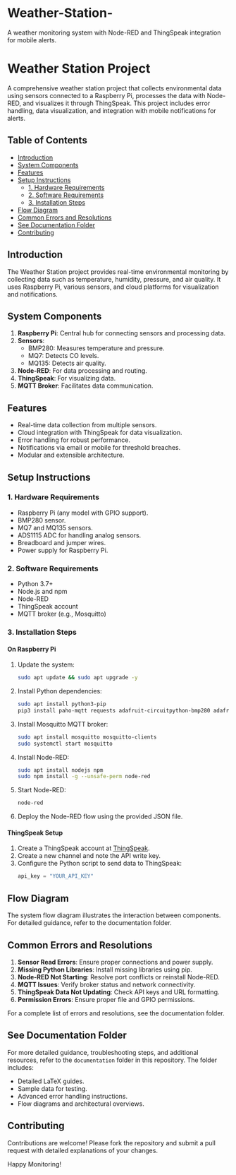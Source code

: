 # Weather-Station-
A weather monitoring system with Node-RED and ThingSpeak integration for mobile alerts.

# Weather Station Project

A comprehensive weather station project that collects environmental data using sensors connected to a Raspberry Pi, processes the data with Node-RED, and visualizes it through ThingSpeak. This project includes error handling, data visualization, and integration with mobile notifications for alerts.

## Table of Contents

- [Introduction](#introduction)
- [System Components](#system-components)
- [Features](#features)
- [Setup Instructions](#setup-instructions)
  - [1. Hardware Requirements](#1-hardware-requirements)
  - [2. Software Requirements](#2-software-requirements)
  - [3. Installation Steps](#3-installation-steps)
- [Flow Diagram](#flow-diagram)
- [Common Errors and Resolutions](#common-errors-and-resolutions)
- [See Documentation Folder](#see-documentation-folder)
- [Contributing](#contributing)

## Introduction

The Weather Station project provides real-time environmental monitoring by collecting data such as temperature, humidity, pressure, and air quality. It uses Raspberry Pi, various sensors, and cloud platforms for visualization and notifications.

## System Components

1. **Raspberry Pi**: Central hub for connecting sensors and processing data.
2. **Sensors**:
   - BMP280: Measures temperature and pressure.
   - MQ7: Detects CO levels.
   - MQ135: Detects air quality.
3. **Node-RED**: For data processing and routing.
4. **ThingSpeak**: For visualizing data.
5. **MQTT Broker**: Facilitates data communication.

## Features

- Real-time data collection from multiple sensors.
- Cloud integration with ThingSpeak for data visualization.
- Error handling for robust performance.
- Notifications via email or mobile for threshold breaches.
- Modular and extensible architecture.

## Setup Instructions

### 1. Hardware Requirements

- Raspberry Pi (any model with GPIO support).
- BMP280 sensor.
- MQ7 and MQ135 sensors.
- ADS1115 ADC for handling analog sensors.
- Breadboard and jumper wires.
- Power supply for Raspberry Pi.

### 2. Software Requirements

- Python 3.7+
- Node.js and npm
- Node-RED
- ThingSpeak account
- MQTT broker (e.g., Mosquitto)

### 3. Installation Steps

#### On Raspberry Pi

1. Update the system:
   ```bash
   sudo apt update && sudo apt upgrade -y
   ```
2. Install Python dependencies:
   ```bash
   sudo apt install python3-pip
   pip3 install paho-mqtt requests adafruit-circuitpython-bmp280 adafruit-circuitpython-ads1x15
   ```
3. Install Mosquitto MQTT broker:
   ```bash
   sudo apt install mosquitto mosquitto-clients
   sudo systemctl start mosquitto
   ```
4. Install Node-RED:
   ```bash
   sudo apt install nodejs npm
   sudo npm install -g --unsafe-perm node-red
   ```
5. Start Node-RED:
   ```bash
   node-red
   ```
6. Deploy the Node-RED flow using the provided JSON file.

#### ThingSpeak Setup

1. Create a ThingSpeak account at [ThingSpeak](https://thingspeak.com/).
2. Create a new channel and note the API write key.
3. Configure the Python script to send data to ThingSpeak:
   ```python
   api_key = "YOUR_API_KEY"
   ```

## Flow Diagram

The system flow diagram illustrates the interaction between components. For detailed guidance, refer to the documentation folder.

## Common Errors and Resolutions

1. **Sensor Read Errors**: Ensure proper connections and power supply.
2. **Missing Python Libraries**: Install missing libraries using pip.
3. **Node-RED Not Starting**: Resolve port conflicts or reinstall Node-RED.
4. **MQTT Issues**: Verify broker status and network connectivity.
5. **ThingSpeak Data Not Updating**: Check API keys and URL formatting.
6. **Permission Errors**: Ensure proper file and GPIO permissions.

For a complete list of errors and resolutions, see the documentation folder.

## See Documentation Folder

For more detailed guidance, troubleshooting steps, and additional resources, refer to the `documentation` folder in this repository. The folder includes:

- Detailed LaTeX guides.
- Sample data for testing.
- Advanced error handling instructions.
- Flow diagrams and architectural overviews.

## Contributing

Contributions are welcome! Please fork the repository and submit a pull request with detailed explanations of your changes.


Happy Monitoring!
